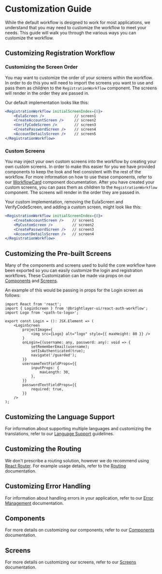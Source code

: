 # Customization Guide
While the default workflow is designed to work for most applications, we understand that you may need to customize the workflow to meet your needs. This guide will walk you through the various ways you can customize the workflow.

## Customizing Registration Workflow

### Customizing the Screen Order
You may want to customize the order of your screens within the workflow. In order to do this you will need to import the screens you want to use and pass them as children to the `RegistrationWorkflow` component. The screens will render in the order they are passed in.

Our default implementation looks like this:
  
```jsx
<RegistrationWorkflow initialScreenIndex={0}>
    <EulaScreen />              // screen1
    <CreateAccountScreen />     // screen2
    <VerifyCodeScreen />        // screen3
    <CreatePasswordScreen />    // screen4
    <AccountDetailsScreen />    // screen5
</RegistrationWorkflow>
```

### Custom Screens
You may inject your own custom screens into the workflow by creating your own custom screens. In order to make this easier for you we have provided components to keep the look and feel consistent with the rest of the workflow. For more information on how to use these components, refer to our [WorkflowCard](https://github.com/etn-ccis/blui-react-workflows/tree/master/login-workflow/components/workflow-card.md) component documentation. After you have created your custom screens, you can pass them as children to the `RegistrationWorkflow` component. The screens will render in the order they are passed in.

Your custom implementation, removing the EulaScreen and VerifyCodeScreen, and adding a custom screen, might look like this:

```jsx
<RegistrationWorkflow initialScreenIndex={0}>
    <CreateAccountScreen />    // screen1
    <MyCustomScreen />         // screen2
    <CreatePasswordScreen />   // screen3
    <AccountDetailsScreen />   // screen4
</RegistrationWorkflow>
```

<!-- ### Customizing the Registration Success Screen -->
<!-- @TODO... or not to do. This is just a prop on the screens it is used for. Do we need an in depth example or do the API docs cover it? -->

## Customizing the Pre-built Screens
Many of the components and screens used to build the core workflow have been exported so you can easily customize the login and registration workflows. These Customization can be made via props on our [Components](https://github.com/etn-ccis/blui-react-workflows/tree/master/login-workflow/components/components.md) and [Screens](https://github.com/etn-ccis/blui-react-workflows/tree/master/login-workflow/screens/screens.md). 

An example of this would be passing in props for the Login screen as follows:
```tsx
import React from 'react';
import { LoginScreen } from '@brightlayer-ui/react-auth-workflow';
import Logo from '<path-to-logo>';

export const Login = (): JSX.Element => (
    <LoginScreen
        projectImage={
            <img src={Logo} alt="logo" style={{ maxHeight: 80 }} />
        }
        onLogin={(username: any, password: any): void => {
            setRememberEmail(username);
            setIsAuthenticated(true);
            navigate('/guarded');
        }}
        usernameTextFieldProps={{
            inputProps: {
                maxLength: 30,
            },
        }}
        passwordTextFieldProps={{
            required: true,
        }}
    />
);
```

## Customizing the Language Support

For information about supporting multiple languages and customizing the translations, refer to our [Language Support](https://github.com/etn-ccis/blui-react-workflows/tree/master/login-workflow/docs/language-support.md) guidelines.
## Customizing the Routing

We don't prescribe a routing solution, however we do recommend using [React Router](https://reactrouter.com/). For example usage details, refer to the [Routing](https://github.com/etn-ccis/blui-react-workflows/tree/master/login-workflow/docs/routing.md) documentation.

## Customizing Error Handling

For information about handling errors in your application, refer to our [Error Management](https://github.com/etn-ccis/blui-react-workflows/tree/master/login-workflow/docs/error-management.md) documentation.

<!-- Is this clause/link redundant -->
## Components
For more details on customizing our components, refer to our [Components](https://github.com/etn-ccis/blui-react-workflows/tree/master/login-workflow/components/components.md) documentation. 

<!-- Is this clause/link redundant -->
## Screens
For more details on customizing our screens, refer to our [Screens](https://github.com/etn-ccis/blui-react-workflows/tree/master/login-workflow/screens/screens.md) documentation.